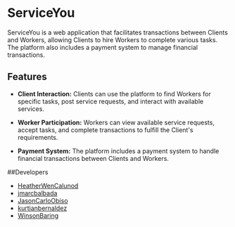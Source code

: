 # ServiceYou

ServiceYou is a web application that facilitates transactions between Clients and Workers, allowing Clients to hire Workers to complete various tasks. The platform also includes a payment system to manage financial transactions.

## Features

- **Client Interaction:**
  Clients can use the platform to find Workers for specific tasks, post service requests, and interact with available services.

- **Worker Participation:**
  Workers can view available service requests, accept tasks, and complete transactions to fulfill the Client's requirements.

- **Payment System:**
  The platform includes a payment system to handle financial transactions between Clients and Workers.

##Developers
- [HeatherWenCalunod](https://github.com/HeatherWenCalunod)
- [jmarcbalbada](https://github.com/jmarcbalbada)
- [JasonCarloObiso](https://github.com/JasonObiso)
- [kurtianbernaldez](https://github.com/kurtianbernaldez)
- [WinsonBaring](https://github.com/WinsonBaring)
